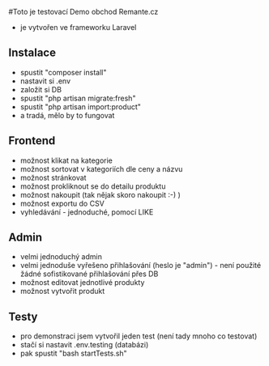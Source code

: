 #Toto je testovací Demo obchod Remante.cz
- je vytvořen ve frameworku Laravel 



## Instalace
- spustit "composer install"
- nastavit si .env 
- založit si DB 
- spustit "php artisan migrate:fresh"
- spustit "php artisan import:product"
- a tradá, mělo by to fungovat


## Frontend
- možnost klikat na kategorie
- možnost sortovat v kategoriích dle ceny a názvu
- možnost stránkovat
- možnost prokliknout se do detailu produktu
- možnost nakoupit (tak nějak skoro nakoupit :-) )
- možnost exportu do CSV
- vyhledávání - jednoduché, pomocí LIKE

## Admin
- velmi jednoduchý admin
- velmi jednoduše vyřešeno přihlašování (heslo je "admin") - není použité žádné sofistikované přihlašování přes DB
- možnost editovat jednotlivé produkty
- možnost vytvořit produkt


## Testy
- pro demonstraci jsem vytvořil jeden test (není tady mnoho co testovat)
- stačí si nastavit .env.testing (databázi)
- pak spustit "bash startTests.sh"


